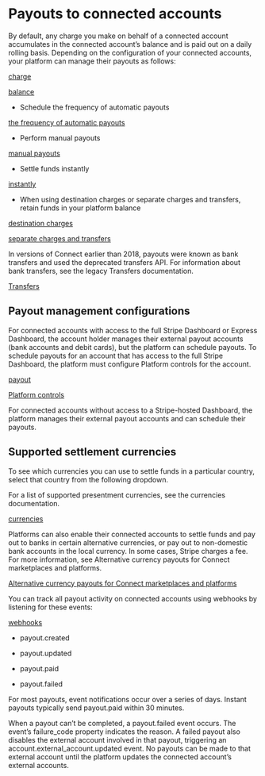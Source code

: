 # Payouts to connected accounts

By default, any charge you make on behalf of a connected account accumulates in the connected account’s balance and is paid out on a daily rolling basis. Depending on the configuration of your connected accounts, your platform can manage their payouts as follows:

[charge](/connect/charges)

[balance](/connect/account-balances)

- Schedule the frequency of automatic payouts

[the frequency of automatic payouts](/connect/manage-payout-schedule)

- Perform manual payouts

[manual payouts](/connect/manual-payouts)

- Settle funds instantly

[instantly](/connect/instant-payouts)

- When using destination charges or separate charges and transfers, retain funds in your platform balance

[destination charges](/connect/destination-charges)

[separate charges and transfers](/connect/separate-charges-and-transfers)

In versions of Connect earlier than 2018, payouts were known as bank transfers and used the deprecated transfers API. For information about bank transfers, see the legacy Transfers documentation.

[Transfers](/connect/legacy-transfers)

## Payout management configurations

For connected accounts with access to the full Stripe Dashboard or Express Dashboard, the account holder manages their external payout accounts (bank accounts and debit cards), but the platform can schedule payouts. To schedule payouts for an account that has access to the full Stripe Dashboard, the platform must configure Platform controls for the account.

[payout](/payouts)

[Platform controls](/connect/platform-controls-for-stripe-dashboard-accounts)

For connected accounts without access to a Stripe-hosted Dashboard, the platform manages their external payout accounts and can schedule their payouts.

## Supported settlement currencies

To see which currencies you can use to settle funds in a particular country, select that country from the following dropdown.

For a list of supported presentment currencies, see the currencies documentation.

[currencies](/currencies#presentment-currencies)

Platforms can also enable their connected accounts to settle funds and pay out to banks in certain alternative currencies, or pay out to non-domestic bank accounts in the local currency. In some cases, Stripe charges a fee. For more information, see Alternative currency payouts for Connect marketplaces and platforms.

[Alternative currency payouts for Connect marketplaces and platforms](/connect/alternative-currency-payouts)

You can track all payout activity on connected accounts using webhooks by listening for these events:

[webhooks](/webhooks)

- payout.created

- payout.updated

- payout.paid

- payout.failed

For most payouts, event notifications occur over a series of days. Instant payouts typically send payout.paid within 30 minutes.

When a payout can’t be completed, a payout.failed event occurs. The event’s failure_code property indicates the reason. A failed payout also disables the external account involved in that payout, triggering an account.external_account.updated event. No payouts can be made to that external account until the platform updates the connected account’s external accounts.

